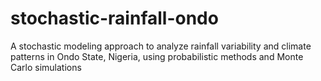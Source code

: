# stochastic-rainfall-ondo
A stochastic modeling approach to analyze rainfall variability and climate patterns in Ondo State, Nigeria, using probabilistic methods and Monte Carlo simulations

